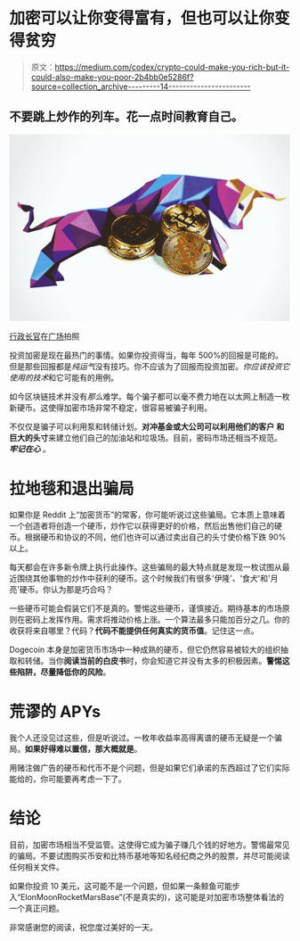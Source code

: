 # 加密可以让你变得富有，但也可以让你变得贫穷

> 原文：<https://medium.com/codex/crypto-could-make-you-rich-but-it-could-also-make-you-poor-2b4bb0e5286f?source=collection_archive---------14----------------------->

## 不要跳上炒作的列车。花一点时间教育自己。

![](img/894a28994d72d7e20051cde8a031ad76.png)

[行政长官](https://unsplash.com/@executium?utm_source=unsplash&utm_medium=referral&utm_content=creditCopyText)在[广场](https://unsplash.com/s/photos/crypto?utm_source=unsplash&utm_medium=referral&utm_content=creditCopyText)拍照

投资加密是现在最热门的事情。如果你投资得当，每年 500%的回报是可能的。但是那些回报都是*纯运气*没有技巧。你不应该为了回报而投资加密。*你应该投资它使用的技术*和它可能有的用例。

如今区块链技术并没有*那么*难学。每个骗子都可以毫不费力地在以太网上制造一枚新硬币。这使得加密市场非常不稳定，很容易被骗子利用。

不仅仅是骗子可以利用泵和转储计划。**对冲基金或大公司可以利用他们的客户** **和巨大的头寸**来建立他们自己的加油站和垃圾场。目前，密码市场还相当不规范。 ***牢记在心*** 。

# 拉地毯和退出骗局

如果你是 Reddit 上“加密货币”的常客，你可能听说过这些骗局。它本质上意味着一个创造者将创造一个硬币，炒作它以获得更好的价格，然后出售他们自己的硬币。根据硬币和协议的不同，他们也许可以通过卖出自己的头寸使价格下跌 90%以上。

每天都会在许多新令牌上执行此操作。这些骗局的最大特点就是发现一枚试图从最近围绕其他事物的炒作中获利的硬币。这个时候我们有很多'伊隆'、'食犬'和'月亮'硬币。你认为那是巧合吗？

一些硬币可能会假装它们不是真的。警惕这些硬币，谨慎接近。期待基本的市场原则在密码上发挥作用。需求将推动价格上涨。一个算法最多只能加百分之几。你的收获将来自哪里？代码？**代码不能提供任何真实的货币值**。记住这一点。

Dogecoin 本身是加密货币市场中一种成熟的硬币，但它仍然容易被较大的组织抽取和转储。当你**阅读当前的白皮书**时，你会知道它并没有太多的积极因素。**警惕这些陷阱，尽量降低你的风险**。

# 荒谬的 APYs

我个人还没见过这些，但是听说过。一枚年收益率高得离谱的硬币无疑是一个骗局。**如果好得难以置信，那大概就是**。

用赌注做广告的硬币和代币不是个问题，但是如果它们承诺的东西超过了它们实际能给的，你可能要再考虑一下了。

# 结论

目前，加密市场相当不受监管。这使得它成为骗子赚几个钱的好地方。警惕最常见的骗局。不要试图购买币安和比特币基地等知名经纪商之外的股票，并尽可能阅读任何相关文件。

如果你投资 10 美元，这可能不是一个问题，但如果一条鲸鱼可能步入“ElonMoonRocketMarsBase”(不是真实的)，这可能是对加密市场整体看法的一个真正问题。

非常感谢您的阅读，祝您度过美好的一天。